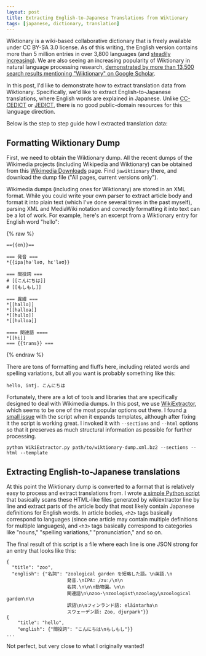 ```yaml
---
layout: post
title: Extracting English-to-Japanese Translations from Wiktionary
tags: [japanese, dictionary, translation]
---
```


Wiktionary is a wiki-based collaborative dictionary that is freely available under CC BY-SA 3.0 license. As of this writing, the English version contains more than 5 million entries in over 3,800 languages (and [steadily increasing](https://stats.wikimedia.org/wiktionary/EN/SummaryEN.htm)). We are also seeing an increasing popularity of Wiktionary in natural language processing research, [demonstrated by more than 13,500 search results mentioning "Wiktionary" on Google Scholar](https://scholar.google.com/scholar?hl=en&q=Wiktionary).

In this post, I'd like to demonstrate how to extract translation data from Wiktionary. Specifically, we'd like to extract English-to-Japanese translations, where English words are explained in Japanese. Unlike [CC-CEDICT](https://cc-cedict.org/wiki/) or [JEDICT](http://www.jedict.com/), there is no good public-domain resources for this language direction. 

Below is the step to step guide how I extracted translation data:

## Formatting Wiktionary Dump

First, we need to obtain the Wiktionary dump. All the recent dumps of the Wikimedia projects (including Wikipedia and Wiktionary) can be obtained from this [Wikimedia Downloads](https://dumps.wikimedia.org/backup-index.html) page. Find `jawiktionary` there, and download the dump file ("All pages, current versions only").

Wikimedia dumps (including ones for Wiktionary) are stored in an XML format. While you could write your own parser to extract article body and format it into plain text (which I've done several times in the past myself), parsing XML and MediaWiki notation and *correctly* formatting it into text can be a lot of work. For example, here's an excerpt from a 
Wiktionary entry for English word "hello":

{% raw %}
```
=={{en}}==

=== 発音 ===
*{{ipa|həˈləʊ, hɛˈləʊ}}

=== 間投詞 ===
# [[こんにちは]]
# [[もしもし]]

=== 異綴 ===
*[[hallo]]
*[[halloa]]
*[[hullo]]
*[[hulloa]]

==== 関連語 ====
*[[hi]]
=== {{trans}} ===
```
{% endraw %}


There are tons of formatting and fluffs here, including related words and spelling variations, but all you want is probably something like this:

```
hello, intj. こんにちは
```

Fortunately, there are a lot of tools and libraries that are specifically designed to deal with Wikimedia dumps. In this post, we use [WikiExtractor](https://github.com/attardi/wikiextractor/), which seems to be one of the most popular options out there. I found [a small issue](https://github.com/attardi/wikiextractor/issues/151) with the script when it expands templates, although after fixing it the script is working great. I invoked it with `--sections` and `--html` options so that it preserves as much structural information as possible for further processing.

```
python WikiExtractor.py path/to/wiktionary-dump.xml.bz2 --sections --html --template 
```

## Extracting English-to-Japanese translations

At this point the Wiktionary dump is converted to a format that is relatively easy to process and extract translations from. I wrote [a simple Python script](https://github.com/mhagiwara/cjka-nlp/blob/master/code/wiktionary/extract_enja_translations.py) that basically scans these HTML-like files generated by wikiextractor line by line and extract parts of the article body that most likely contain Japanese definitions for English words. In article bodies, `<h2>` tags basically correspond to languages (since one article may contain multiple definitions for multiple languages), and `<h3>` tags basically correspond to categories like "nouns," "spelling variations," "pronunciation," and so on. 

The final result of this script is a file where each line is one JSON strong for an entry that looks like this:

```
{
  "title": "zoo",
  "english": {"名詞": "zoological garden を短略した語。\n英語.\n
                      発音.\nIPA: /zuː/\n\n
                      名詞.\n\n\n動物園。\n\n
                      関連語\n\nzoo-\nzoologist\nzoology\nzoological garden\n\n
                      訳語\n\nフィンランド語: eläintarha\n
                      スウェーデン語: Zoo, djurpark"}}
{
	"title": "hello",
	"english": {"間投詞": "こんにちは\nもしもし"}}
...
```

Not perfect, but very close to what I originally wanted!
